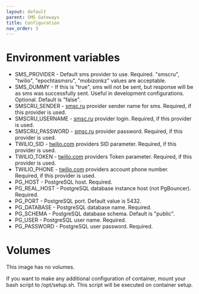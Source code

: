 ```yaml
---
layout: default
parent: SMS Gateways
title: Configuration
nav_order: 3
---
```


Environment variables
=====================

- SMS_PROVIDER - Default sms provider to use. Required. "smscru", "twilio", "epochtasmsru", "mobizonkz" values are acceptable.
- SMS_DUMMY - If this is "true", sms will not be sent, but response will be as sms was successfully sent. Useful in development configurations. Optional. Default is "false".
- SMSCRU_SENDER - [smsc.ru](https://smsc.ru) provider sender name for sms. Required, if this provider is used.
- SMSCRU_USERNAME - [smsc.ru](https://smsc.ru) provider login. Required, if this provider is used.
- SMSCRU_PASSWORD - [smsc.ru](https://smsc.ru) provider password. Required, if this provider is used.
- TWILIO_SID - [twilio.com](https://twilio.com) providers SID parameter. Required, if this provider is used.
- TWILIO_TOKEN - [twilio.com](https://twilio.com) providers Token parameter. Required, if this provider is used.
- TWILIO_PHONE - [twilio.com](https://twilio.com) providers account phone number. Required, if this provider is used.
- PG_HOST - PostgreSQL host. Required.
- PG_REAL_HOST - PostgreSQL database instance host (not PgBouncer). Required.
- PG_PORT - PostgreSQL port. Default value is 5432.
- PG_DATABASE - PostgreSQL database name. Required.
- PG_SCHEMA - PostgreSQL database schema. Default is "public".
- PG_USER - PostgreSQL user name. Required.
- PG_PASSWORD - PostgreSQL user password. Required.

Volumes
=======

This image has no volumes.

If you want to make any additional configuration of container, mount your bash script to /opt/setup.sh. This script will be executed on container setup.

